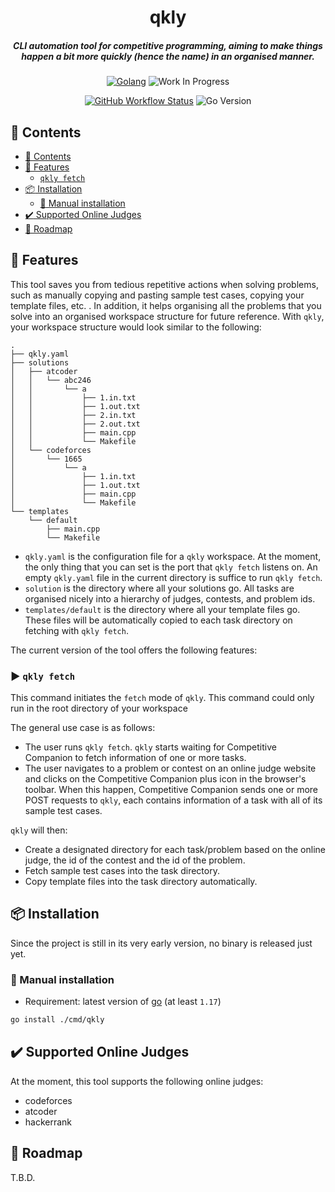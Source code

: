 <div align="center">

  <h1>qkly</h1>
  <h5>CLI automation tool for competitive programming, aiming to make things happen a bit more quickly (hence the name) in an organised manner.</h5>

[![Golang](https://img.shields.io/badge/Go-grey.svg?style=for-the-badge&logo=go)](http://www.lua.org)
![Work In Progress](https://img.shields.io/badge/Work%20In%20Progress-yellow?style=for-the-badge)

[![GitHub Workflow Status](https://img.shields.io/github/workflow/status/nathan-wien/qkly/Test?style=flat-square)](https://github.com/nathan-wien/qkly/actions?query=workflow%3ATest)
![Go Version](https://img.shields.io/badge/go%20version-%3E=1.17-61CFDD.svg?style=flat-square)

</div>

## :book: Contents

- [:book: Contents](#book-contents)
- [:rocket: Features](#rocket-features)
  - [`qkly fetch`](#arrow_forward-qkly-fetch)
- [:package: Installation](#package-installation)
  - [:hammer: Manual installation](#hammer-manual-installation)
- [:heavy_check_mark: Supported Online Judges](#heavy_check_mark-supported-online-judges)
- [:memo: Roadmap](#memo-roadmap)

## :rocket: Features

This tool saves you from tedious repetitive actions when solving problems, such as manually copying and pasting sample test cases, copying your template files, etc. . In addition, it helps organising all the problems that you solve into an organised workspace structure for future reference. With `qkly`, your workspace structure would look similar to the following:

```
.
├── qkly.yaml
├── solutions
│   ├── atcoder
│   │   └── abc246
│   │       └── a
│   │           ├── 1.in.txt
│   │           ├── 1.out.txt
│   │           ├── 2.in.txt
│   │           ├── 2.out.txt
│   │           ├── main.cpp
│   │           └── Makefile
│   └── codeforces
│       └── 1665
│           └── a
│               ├── 1.in.txt
│               ├── 1.out.txt
│               ├── main.cpp
│               └── Makefile
└── templates
    └── default
        ├── main.cpp
        └── Makefile
```

- `qkly.yaml` is the configuration file for a `qkly` workspace. At the moment, the only thing that you can set is the port that `qkly fetch` listens on. An empty `qkly.yaml` file in the current directory is suffice to run `qkly fetch`.
- `solution` is the directory where all your solutions go. All tasks are organised nicely into a hierarchy of judges, contests, and problem ids.
- `templates/default` is the directory where all your template files go. These files will be automatically copied to each task directory on fetching with `qkly fetch`.

The current version of the tool offers the following features:

### :arrow_forward: `qkly fetch`

This command initiates the `fetch` mode of `qkly`. This command could only run in the root directory of your workspace

The general use case is as follows:

- The user runs `qkly fetch`. `qkly` starts waiting for Competitive Companion to fetch information of one or more tasks.
- The user navigates to a problem or contest on an online judge website and clicks on the Competitive Companion plus icon in the browser's toolbar. When this happen, Competitive Companion sends one or more POST requests to `qkly`, each contains information of a task with all of its sample test cases.

`qkly` will then:

- Create a designated directory for each task/problem based on the online judge, the id of the contest and the id of the problem.
- Fetch sample test cases into the task directory.
- Copy template files into the task directory automatically.

## :package: Installation

Since the project is still in its very early version, no binary is released just yet.

### :hammer: Manual installation

- Requirement: latest version of [go](https://go.dev/doc/install) (at least `1.17`)

```sh
go install ./cmd/qkly
```

## :heavy_check_mark: Supported Online Judges

At the moment, this tool supports the following online judges:

- codeforces
- atcoder
- hackerrank

## :memo: Roadmap

T.B.D.
